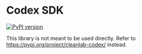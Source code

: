 # Codex SDK

[![PyPI version](https://img.shields.io/pypi/v/codex-sdk.svg)](https://pypi.org/project/codex-sdk/)

This library is not meant to be used directly. Refer to https://pypi.org/project/cleanlab-codex/ instead.
